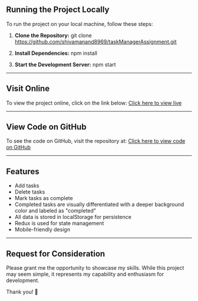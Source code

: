 ## Running the Project Locally

To run the project on your local machine, follow these steps:

1. **Clone the Repository:**
git clone https://github.com/shivamanand8969/taskManagerAssignment.git


2. **Install Dependencies:**
npm install


3. **Start the Development Server:**
npm start


---

## Visit Online

To view the project online, click on the link below:
[Click here to view live](https://task-manager-assignment-seven.vercel.app/)

---

## View Code on GitHub

To see the code on GitHub, visit the repository at:
[Click here to view code on GitHub](https://github.com/shivamanand8969/taskManagerAssignment)

---

## Features

- Add tasks
- Delete tasks
- Mark tasks as complete
- Completed tasks are visually differentiated with a deeper background color and labeled as "completed"
- All data is stored in localStorage for persistence
- Redux is used for state management
- Mobile-friendly design

---

## Request for Consideration

Please grant me the opportunity to showcase my skills. While this project may seem simple, it represents my capability and enthusiasm for development.

Thank you! 🙏

